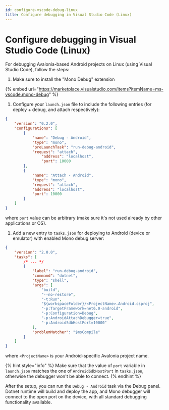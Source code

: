 ```yaml
---
id: configure-vscode-debug-linux
title: Configure debugging in Visual Studio Code (Linux)
---
```


# Configure debugging in Visual Studio Code (Linux)

For debugging Avalonia-based Android projects on Linux (using Visual Studio Code), follow the steps:

1. Make sure to install the "Mono Debug" extension

{% embed url="https://marketplace.visualstudio.com/items?itemName=ms-vscode.mono-debug" %}

1. Configure your `launch.json` file to include the following entries (for deploy + debug, and attach respectively):

```json
{
	"version": "0.2.0",
	"configurations": [
		{
			"name": "Debug - Android",
			"type": "mono",
			"preLaunchTask": "run-debug-android",
			"request": "attach",
      			"address": "localhost",
      			"port": 10000
		},
		{
			"name": "Attach - Android",
			"type": "mono",
			"request": "attach",
			"address": "localhost",
			"port": 10000
		}
	]
}
```

where `port` value can be arbitrary (make sure it's not used already by other applications or OS).

1. Add a new entry to `tasks.json` for deploying to Android (device or emulator) with enabled Mono debug server:

```json
{
	"version": "2.0.0",
	"tasks": [
		/* ... */
		{
			"label": "run-debug-android",
			"command": "dotnet",
			"type": "shell",
			"args": [
				"build",
				"--no-restore",
				"-t:Run",
				"${workspaceFolder}/<ProjectName>.Android.csproj",
				"-p:TargetFramework=net6.0-android",
				"-p:Configuration=Debug",
				"-p:AndroidAttachDebugger=true",
				"-p:AndroidSdbHostPort=10000"
			],
			"problemMatcher": "$msCompile"
		}
	]
}
```

where `<ProjectName>` is your Android-specific Avalonia project name.

{% hint style="info" %}
Make sure that the value of `port` variable in `launch.json` matches the one of `AndroidSdbHostPort` in `tasks.json`, otherwise the debugger won't be able to connect.
{% endhint %}

After the setup, you can run the `Debug - Android` task via the Debug panel. Dotnet runtime will build and deploy the app, and Mono debugger will connect to the open port on the device, with all standard debugging functionality available.
